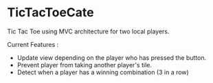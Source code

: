 # TicTacToeCate
Tic Tac Toe using MVC architecture for two local players.

Current Features : 
- Update view depending on the player who has pressed the button.
- Prevent player from taking another player's tile.
- Detect when a player has a winning combination (3 in a row)
